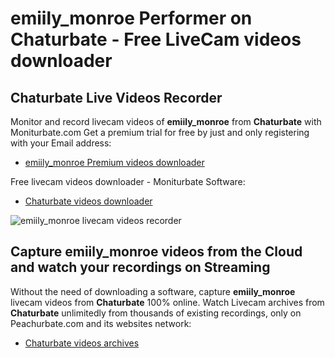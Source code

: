 # emiily_monroe Performer on Chaturbate - Free LiveCam videos downloader

## Chaturbate Live Videos Recorder

Monitor and record livecam videos of **emiily_monroe** from **Chaturbate** with Moniturbate.com
Get a premium trial for free by just and only registering with your Email address:
* [emiily_monroe Premium videos downloader](https://moniturbate.com/request-demo-licence-key.html)

Free livecam videos downloader - Moniturbate Software:
* [Chaturbate videos downloader](https://moniturbate.com/moniturbate-download-software.html)

![emiily_monroe livecam videos recorder](https://peachurnet.com/templates/moniturbate-software.png)


## Capture emiily_monroe videos from the Cloud and watch your recordings on Streaming

Without the need of downloading a software, capture **emiily_monroe** livecam videos from **Chaturbate** 100% online.
Watch Livecam archives from **Chaturbate** unlimitedly from thousands of existing recordings, only on Peachurbate.com and its websites network:
* [Chaturbate videos archives](https://peachurnet.com/)